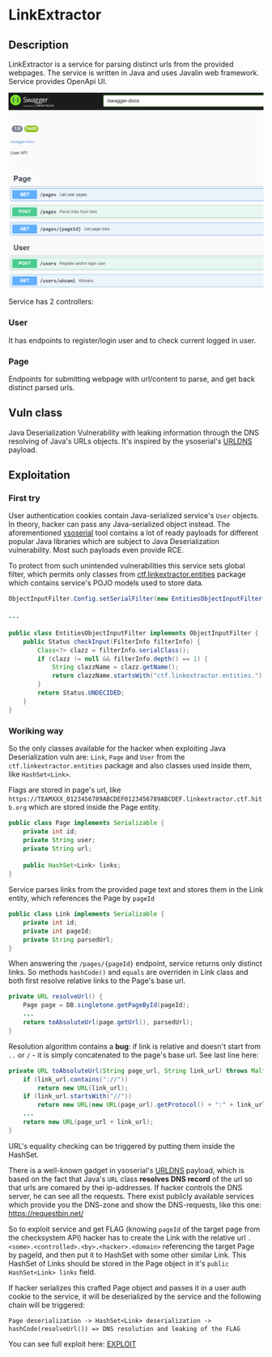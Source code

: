# LinkExtractor

## Description
LinkExtractor is a service for parsing distinct urls from the provided webpages.
The service is written in Java and uses Javalin web framework. Service provides OpenApi UI.

![LinkExtractor](linkextractor.png)

Service has 2 controllers:

### User

It has endpoints to register/login user and to check current logged in user. 

### Page

Endpoints for submitting webpage with url/content to parse, and get back distinct parsed urls.

## Vuln class

Java Deserialization Vulnerability with leaking information through the DNS resolving of Java's URLs objects.
It's inspired by the ysoserial's [URLDNS](https://github.com/frohoff/ysoserial/blob/master/src/main/java/ysoserial/payloads/URLDNS.java) payload.

## Exploitation


### First try

User authentication cookies contain Java-serialized service's `User` objects.
In theory, hacker can pass any Java-serialized object instead.
The aforementioned [ysoserial](https://github.com/frohoff/ysoserial) tool contains a lot of ready payloads for different popular Java libraries which are subject to Java Deserialization vulnerability.
Most such payloads even provide RCE.

To protect from such unintended vulnerabilities this service sets global filter,
which permits only classes from [ctf.linkextractor.entities](../../services/linkextractor/src/main/java/ctf/linkextractor/entities) package which contains service's POJO models used to store data.      
```java
ObjectInputFilter.Config.setSerialFilter(new EntitiesObjectInputFilter());

...

public class EntitiesObjectInputFilter implements ObjectInputFilter {
    public Status checkInput(FilterInfo filterInfo) {
        Class<?> clazz = filterInfo.serialClass();
        if (clazz != null && filterInfo.depth() == 1) {
            String clazzName = clazz.getName();
            return clazzName.startsWith("ctf.linkextractor.entities.") ? Status.ALLOWED : Status.REJECTED;
        }
        return Status.UNDECIDED;
    }
}

```
### Woriking way

So the only classes available for the hacker when exploiting Java Deserialization vuln are: `Link`, `Page` and `User` from the `ctf.linkextractor.entities` package  and also classes used inside them, like `HashSet<Link>`.

Flags are stored in page's url, like `https://TEAMXXX_0123456789ABCDEF0123456789ABCDEF.linkextractor.ctf.hitb.org` which are stored inside the Page entity. 
```java
public class Page implements Serializable {
    private int id;
    private String user;
    private String url;

    public HashSet<Link> links;
}
```

Service parses links from the provided page text and stores them in the Link entity, which references the Page by `pageId` 
```java
public class Link implements Serializable {
    private int id;
    private int pageId;
    private String parsedUrl;
}
```

When answering the `/pages/{pageId}` endpoint, service returns only distinct links.
So methods `hashCode()` and `equals` are overriden in Link class and both first resolve relative links to the Page's base url.

```java
private URL resolveUrl() {
    Page page = DB.singletone.getPageById(pageId);
    ...
    return toAbsoluteUrl(page.getUrl(), parsedUrl);
}
```


Resolution algorithm contains a **bug**: if link is relative and doesn't start from `..` or `/` - it is simply concatenated to the page's base url. See last line here:
```java
private URL toAbsoluteUrl(String page_url, String link_url) throws MalformedURLException {
    if (link_url.contains("://"))
        return new URL(link_url);
    if (link_url.startsWith("//"))
        return new URL(new URL(page_url).getProtocol() + ":" + link_url);
    ...
    return new URL(page_url + link_url);
}
```

URL's equality checking can be triggered by putting them inside the HashSet<Link>.

There is a well-known gadget in ysoserial's [URLDNS](https://github.com/frohoff/ysoserial/blob/master/src/main/java/ysoserial/payloads/URLDNS.java) payload, which is based on the fact that Java's `URL` class **resolves DNS record** of the url so that urls are comared by thei ip-addresses.
If hacker controls the DNS server, he can see all the requests. There exist publicly available services which provide you the DNS-zone and show the DNS-requests, like this one: https://requestbin.net/

So to exploit service and get FLAG (knowing `pageId` of the target page from the checksystem API)
hacker has to create the Link with the relative url `.<some>.<controlled>.<by>.<hacker>.<domain>` referencing the target Page by pageId, and then put it to HashSet with some other similar Link.
This HashSet of Links should be stored in the Page object in it's `public HashSet<Link> links` field.

If hacker serializes this crafted Page object and passes it in a user auth cookie to the service, it will be deserialized by the service and the following chain will be triggered:

```
Page deserialization -> HashSet<Link> deserialization -> hashCode(resolveUrl()) => DNS resolution and leaking of the FLAG
```
 
You can see full exploit here: [EXPLOIT](../../sploits/linkextractor/src/main/java/ctf/linkextractor/Program.java)

